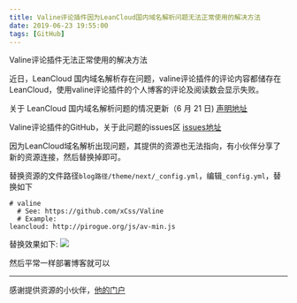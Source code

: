 ```yaml
---
title: Valine评论插件因为LeanCloud国内域名解析问题无法正常使用的解决方法
date: 2019-06-23 19:55:00
tags: [GitHub]
---
```



Valine评论插件无法正常使用的解决方法

<!--more-->

近日，LeanCloud 国内域名解析存在问题，valine评论插件的评论内容都储存在LeanCloud，使用valine评论插件的个人博客的评论及阅读数会显示失败。


关于 LeanCloud 国内域名解析问题的情况更新（6 月 21 日)
[声明地址](https://blog.avoscloud.com/6841)

Valine评论插件的GitHub，关于此问题的issues区
[issues地址](https://github.com/xCss/Valine/issues/188)


因为LeanCloud域名解析出现问题，其提供的资源也无法指向，有小伙伴分享了新的资源连接，然后替换掉即可。

替换资源的文件路径`blog路径/theme/next/_config.yml`，编辑`_config.yml`，替换如下
```
# valine
  # See: https://github.com/xCss/Valine
  # Example:
leancloud: http://pirogue.org/js/av-min.js
```
替换效果如下:
![](https://img-blog.nos-eastchina1.126.net/blog/leancloud_link.jpg)

然后平常一样部署博客就可以

---
感谢提供资源的小伙伴，[他的门户](http://pirogue.org)
